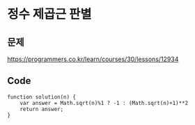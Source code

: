 정수 제곱근 판별
===

문제
---
https://programmers.co.kr/learn/courses/30/lessons/12934

Code
---
```
function solution(n) {
    var answer = Math.sqrt(n)%1 ? -1 : (Math.sqrt(n)+1)**2
    return answer;
}
```
